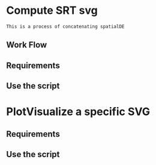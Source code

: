 # Compute SRT svg
    This is a process of concatenating spatialDE
## Work Flow
## Requirements
## Use the script
# PlotVisualize a specific SVG
## Requirements
## Use the script
